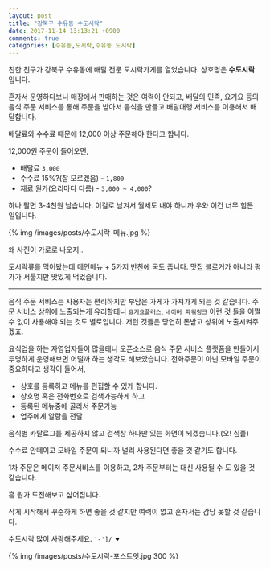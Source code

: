 ```yaml
---
layout: post
title: "강북구 수유동 수도시락"
date: 2017-11-14 13:13:21 +0900
comments: true
categories: [수유동,도시락,수유동 도시락]
---
```


친한 친구가 강북구 수유동에 배달 전문 도시락가게를 열었습니다.
상호명은 **수도시락** 입니다.

혼자서 운영하다보니 매장에서 판매하는 것은 여력이 안되고,
배달의 민족, 요기요 등의 음식 주문 서비스를 통해 주문을 받아서 음식을 만들고 배달대행
서비스를 이용해서 배달합니다.

배달료와 수수료 때문에 12,000 이상 주문해야 한다고 합니다.

12,000원 주문이 들어오면,

- 배달료 `3,000`
- 수수료 15%?(잘 모르겠음) - `1,800`
- 재료 원가(요리마다 다름) - `3,000 ~ 4,000`?

하나 팔면 3-4천원 남습니다.
이걸로 남겨서 월세도 내야 하니까 우와 이건 너무 힘든 일입니다.

{% img /images/posts/수도시락-메뉴.jpg %}

왜 사진이 가로로 나오지..

도시락류를 먹어봤는데 메인메뉴 + 5가지 반찬에 국도 줍니다.
맛집 블로거가 아니라 평가가 서툴지만 맛있게 먹었습니다.

-------------------------------------

음식 주문 서비스는 사용자는 편리하지만 부담은 가게가 가져가게 되는 것 같습니다.
주문 서비스 상위에 노출되는게 유리할테니 `요기요플러스`, `네이버 파워링크` 이런 것 들을
어쩔 수 없이 사용해야 되는 것도 별로입니다.
저런 것들은 당연히 돈받고 상위에 노출시켜주겠죠.

요식업을 하는 자영업자들이 많을테니 오픈소스로 음식 주문 서비스 플랫폼을 만들어서 투명하게
운영해보면 어떨까 하는 생각도 해보았습니다.
전화주문이 아닌 모바일 주문이 중요하다고 생각이 들어서,

- 상호를 등록하고 메뉴를 편집할 수 있게 합니다.
- 상호명 혹은 전화번호로 검색가능하게 하고
- 등록된 메뉴중에 골라서 주문가능
- 업주에게 알람을 전달

음식별 카탈로그를 제공하지 않고 검색창 하나만 있는 화면이 되겠습니다.(오! 심플)

수수료 안떼이고 모바일 주문이 되니까 널리 사용된다면 좋을 것 같기도 합니다.

1차 주문은 메이저 주문서비스를 이용하고, 2차 주문부터는 대신 사용될 수 도 있을 것
같습니다.

흠 뭔가 도전해보고 싶어집니다.

작게 시작해서 꾸준하게 하면 좋을 것 같지만 여력이 없고 혼자서는 감당 못할 것 같습니다.

수도시락 많이 사랑해주세요. `'-']/ ♥`

{% img /images/posts/수도시락-포스트잇.jpg 300 %}
